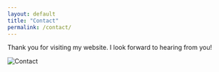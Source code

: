 ```yaml
---
layout: default
title: "Contact"
permalink: /contact/
---
```

Thank you for visiting my website. I look forward to hearing from you!  

![Contact](https://github.com/ryanthomasallen/ryanthomasallen.github.io/assets/15790129/7efcbb70-3b41-4ddb-a044-40f71066125a)


